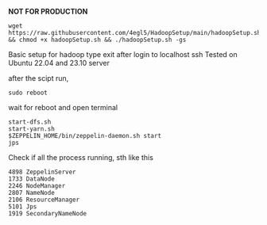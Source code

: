 **NOT FOR PRODUCTION** 

```
wget https://raw.githubusercontent.com/4egl5/HadoopSetup/main/hadoopSetup.sh && chmod +x hadoopSetup.sh && ./hadoopSetup.sh -gs
```
Basic setup for hadoop
type exit after login to localhost ssh
Tested on Ubuntu 22.04 and 23.10 server

after the scipt run,
```
sudo reboot
```
wait for reboot and open terminal
```
start-dfs.sh
start-yarn.sh
$ZEPPELIN_HOME/bin/zeppelin-daemon.sh start
jps
```
Check if all the process running, sth like this
```
4898 ZeppelinServer
1733 DataNode
2246 NodeManager
2807 NameNode
2106 ResourceManager
5101 Jps
1919 SecondaryNameNode
```
